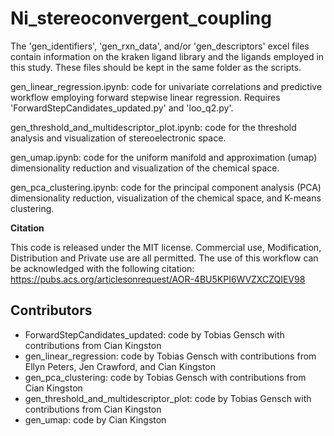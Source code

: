 # Ni_stereoconvergent_coupling
The 'gen_identifiers', 'gen_rxn_data', and/or 'gen_descriptors' excel files contain information on the kraken ligand library and the ligands employed in this study. These files should be kept in the same folder as the scripts.

gen_linear_regression.ipynb: code for univariate correlations and predictive workflow employing forward stepwise linear regression. Requires 'ForwardStepCandidates_updated.py' and 'loo_q2.py'.

gen_threshold_and_multidescriptor_plot.ipynb: code for the threshold analysis and visualization of stereoelectronic space.

gen_umap.ipynb: code for the uniform manifold and approximation (umap) dimensionality reduction and visualization of the chemical space.

gen_pca_clustering.ipynb: code for the principal component analysis (PCA) dimensionality reduction, visualization of the chemical space, and K-means clustering.

**Citation**

This code is released under the MIT license. Commercial use, Modification, Distribution and Private use are all permitted. The use of this workflow can be acknowledged with the following citation: https://pubs.acs.org/articlesonrequest/AOR-4BU5KPI6WVZXCZQIEV98

## Contributors
- ForwardStepCandidates_updated: code by Tobias Gensch with contributions from Cian Kingston
- gen_linear_regression: code by Tobias Gensch with contributions from Ellyn Peters, Jen Crawford, and Cian Kingston
- gen_pca_clustering: code by Tobias Gensch with contributions from Cian Kingston
- gen_threshold_and_multidescriptor_plot: code by Tobias Gensch with contributions from Cian Kingston
- gen_umap: code by Cian Kingston

